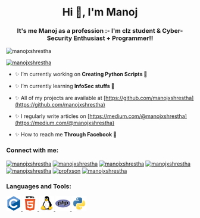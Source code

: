 <h1 align="center">Hi 👋, I'm Manoj</h1>
<h3 align="center">It's me Manoj as a profession :- I'm clz student & Cyber-Security Enthusiast + Programmer!!</h3>

<p align="left"> <img src="https://komarev.com/ghpvc/?username=manojxshrestha&label=Profile%20views&color=0e75b6&style=flat" alt="manojxshrestha" /> </p>

<p align="left"> <a href="https://twitter.com/manojxshrestha" target="blank"><img src="https://img.shields.io/twitter/follow/manojxshrestha?logo=twitter&style=for-the-badge" alt="manojxshrestha" /></a> </p>

- ✨ I’m currently working on **Creating Python Scripts 🙂**

- ✨ I’m currently learning **InfoSec stuffs 🙂**

- ✨ All of my projects are available at [https://github.com/manojxshrestha](https://github.com/manojxshrestha)

- ✨ I regularly write articles on [https://medium.com/@manojxshrestha](https://medium.com/@manojxshrestha)

- ✨ How to reach me **Through Facebook 🙂**

<h3 align="left">Connect with me:</h3>
<p align="left">
<a href="https://twitter.com/manojxshrestha" target="blank"><img align="center" src="https://raw.githubusercontent.com/rahuldkjain/github-profile-readme-generator/master/src/images/icons/Social/twitter.svg" alt="manojxshrestha" height="30" width="40" /></a>
<a href="https://stackoverflow.com/users/manojxshrestha" target="blank"><img align="center" src="https://raw.githubusercontent.com/rahuldkjain/github-profile-readme-generator/master/src/images/icons/Social/stack-overflow.svg" alt="manojxshrestha" height="30" width="40" /></a>
<a href="https://fb.com/manojxshrestha" target="blank"><img align="center" src="https://raw.githubusercontent.com/rahuldkjain/github-profile-readme-generator/master/src/images/icons/Social/facebook.svg" alt="manojxshrestha" height="30" width="40" /></a>
<a href="https://instagram.com/manojxshrestha" target="blank"><img align="center" src="https://raw.githubusercontent.com/rahuldkjain/github-profile-readme-generator/master/src/images/icons/Social/instagram.svg" alt="manojxshrestha" height="30" width="40" /></a>
<a href="https://medium.com/manojxshrestha" target="blank"><img align="center" src="https://raw.githubusercontent.com/rahuldkjain/github-profile-readme-generator/master/src/images/icons/Social/medium.svg" alt="manojxshrestha" height="30" width="40" /></a>
<a href="https://www.youtube.com/c/profxson" target="blank"><img align="center" src="https://raw.githubusercontent.com/rahuldkjain/github-profile-readme-generator/master/src/images/icons/Social/youtube.svg" alt="profxson" height="30" width="40" /></a>
<a href="https://discord.gg/manojxshrestha" target="blank"><img align="center" src="https://raw.githubusercontent.com/rahuldkjain/github-profile-readme-generator/master/src/images/icons/Social/discord.svg" alt="manojxshrestha" height="30" width="40" /></a>
</p>

<h3 align="left">Languages and Tools:</h3>
<p align="left"> <a href="https://www.cprogramming.com/" target="_blank" rel="noreferrer"> <img src="https://raw.githubusercontent.com/devicons/devicon/master/icons/c/c-original.svg" alt="c" width="40" height="40"/> </a> <a href="https://www.w3.org/html/" target="_blank" rel="noreferrer"> <img src="https://raw.githubusercontent.com/devicons/devicon/master/icons/html5/html5-original-wordmark.svg" alt="html5" width="40" height="40"/> </a> <a href="https://www.linux.org/" target="_blank" rel="noreferrer"> <img src="https://raw.githubusercontent.com/devicons/devicon/master/icons/linux/linux-original.svg" alt="linux" width="40" height="40"/> </a> <a href="https://www.php.net" target="_blank" rel="noreferrer"> <img src="https://raw.githubusercontent.com/devicons/devicon/master/icons/php/php-original.svg" alt="php" width="40" height="40"/> </a> <a href="https://www.python.org" target="_blank" rel="noreferrer"> <img src="https://raw.githubusercontent.com/devicons/devicon/master/icons/python/python-original.svg" alt="python" width="40" height="40"/> </a> </p>
